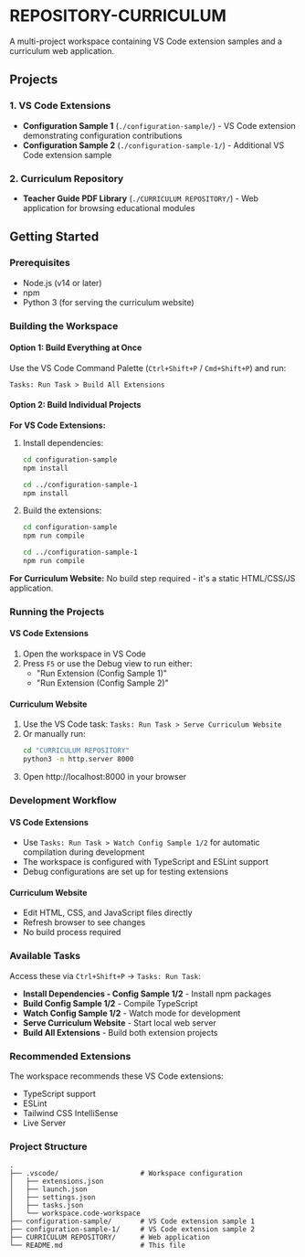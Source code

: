 # REPOSITORY-CURRICULUM

A multi-project workspace containing VS Code extension samples and a curriculum web application.

## Projects

### 1. VS Code Extensions
- **Configuration Sample 1** (`./configuration-sample/`) - VS Code extension demonstrating configuration contributions
- **Configuration Sample 2** (`./configuration-sample-1/`) - Additional VS Code extension sample

### 2. Curriculum Repository
- **Teacher Guide PDF Library** (`./CURRICULUM REPOSITORY/`) - Web application for browsing educational modules

## Getting Started

### Prerequisites
- Node.js (v14 or later)
- npm
- Python 3 (for serving the curriculum website)

### Building the Workspace

#### Option 1: Build Everything at Once
Use the VS Code Command Palette (`Ctrl+Shift+P` / `Cmd+Shift+P`) and run:
```
Tasks: Run Task > Build All Extensions
```

#### Option 2: Build Individual Projects

**For VS Code Extensions:**
1. Install dependencies:
   ```bash
   cd configuration-sample
   npm install
   
   cd ../configuration-sample-1
   npm install
   ```

2. Build the extensions:
   ```bash
   cd configuration-sample
   npm run compile
   
   cd ../configuration-sample-1
   npm run compile
   ```

**For Curriculum Website:**
No build step required - it's a static HTML/CSS/JS application.

### Running the Projects

#### VS Code Extensions
1. Open the workspace in VS Code
2. Press `F5` or use the Debug view to run either:
   - "Run Extension (Config Sample 1)"
   - "Run Extension (Config Sample 2)"

#### Curriculum Website
1. Use the VS Code task: `Tasks: Run Task > Serve Curriculum Website`
2. Or manually run: 
   ```bash
   cd "CURRICULUM REPOSITORY"
   python3 -m http.server 8000
   ```
3. Open http://localhost:8000 in your browser

### Development Workflow

#### VS Code Extensions
- Use `Tasks: Run Task > Watch Config Sample 1/2` for automatic compilation during development
- The workspace is configured with TypeScript and ESLint support
- Debug configurations are set up for testing extensions

#### Curriculum Website
- Edit HTML, CSS, and JavaScript files directly
- Refresh browser to see changes
- No build process required

### Available Tasks

Access these via `Ctrl+Shift+P` → `Tasks: Run Task`:

- **Install Dependencies - Config Sample 1/2** - Install npm packages
- **Build Config Sample 1/2** - Compile TypeScript
- **Watch Config Sample 1/2** - Watch mode for development
- **Serve Curriculum Website** - Start local web server
- **Build All Extensions** - Build both extension projects

### Recommended Extensions

The workspace recommends these VS Code extensions:
- TypeScript support
- ESLint
- Tailwind CSS IntelliSense
- Live Server

### Project Structure

```
.
├── .vscode/                    # Workspace configuration
│   ├── extensions.json
│   ├── launch.json
│   ├── settings.json
│   ├── tasks.json
│   └── workspace.code-workspace
├── configuration-sample/       # VS Code extension sample 1
├── configuration-sample-1/     # VS Code extension sample 2
├── CURRICULUM REPOSITORY/      # Web application
└── README.md                   # This file
```